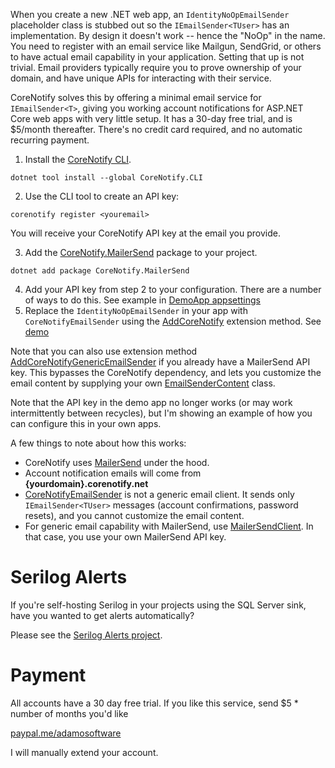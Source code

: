 When you create a new .NET web app, an `IdentityNoOpEmailSender` placeholder class is stubbed out so the `IEmailSender<TUser>` has an implementation. By design it doesn't work -- hence the "NoOp" in the name. You need to register with an email service like Mailgun, SendGrid, or others to have actual email capability in your application. Setting that up is not trivial. Email providers typically require you to prove ownership of your domain, and have unique APIs for interacting with their service.

CoreNotify solves this by offering a minimal email service for `IEmailSender<T>`, giving you working account notifications for ASP.NET Core web apps with very little setup. It has a 30-day free trial, and is $5/month thereafter. There's no credit card required, and no automatic recurring payment.

1. Install the [CoreNotify CLI](https://www.nuget.org/packages/CoreNotify.CLI).
```
dotnet tool install --global CoreNotify.CLI
```
2. Use the CLI tool to create an API key:
```
corenotify register <youremail>
```
You will receive your CoreNotify API key at the email you provide.

3. Add the [CoreNotify.MailerSend](https://www.nuget.org/packages/CoreNotify.MailerSend/) package to your project.
```
dotnet add package CoreNotify.MailerSend
```
4. Add your API key from step 2 to your configuration. There are a number of ways to do this. See example in [DemoApp appsettings](https://github.com/adamfoneil/CoreNotify/blob/master/DemoApp/appsettings.json#L3)
5. Replace the `IdentityNoOpEmailSender` in your app with `CoreNotifyEmailSender` using the [AddCoreNotify](https://github.com/adamfoneil/CoreNotify/blob/master/CoreNotify.MailerSend/Extensions/ServiceCollectionExtensions.cs#L11) extension method. See [demo](https://github.com/adamfoneil/CoreNotify/blob/master/DemoApp/Program.cs#L33)

Note that you can also use extension method [AddCoreNotifyGenericEmailSender](https://github.com/adamfoneil/CoreNotify/blob/master/CoreNotify.MailerSend/Extensions/ServiceCollectionExtensions.cs#L20) if you already have a MailerSend API key. This bypasses the CoreNotify dependency, and lets you customize the email content by supplying your own [EmailSenderContent](https://github.com/adamfoneil/CoreNotify/blob/master/CoreNotify.MailerSend/EmailSenderContent.cs) class.

Note that the API key in the demo app no longer works (or may work intermittently between recycles), but I'm showing an example of how you can configure this in your own apps.

A few things to note about how this works:
- CoreNotify uses [MailerSend](https://www.mailersend.com/) under the hood.
- Account notification emails will come from **{yourdomain}.corenotify.net**
- [CoreNotifyEmailSender](https://github.com/adamfoneil/CoreNotify/blob/master/CoreNotify.MailerSend/CoreNotifyEmailSender.cs) is not a generic email client. It sends only `IEmailSender<TUser>` messages (account confirmations, password resets), and you cannot customize the email content.
- For generic email capability with MailerSend, use [MailerSendClient](https://github.com/adamfoneil/CoreNotify/blob/master/CoreNotify.MailerSend/MailerSendClient.cs). In that case, you use your own MailerSend API key.

# Serilog Alerts
If you're self-hosting Serilog in your projects using the SQL Server sink, have you wanted to get alerts automatically?

Please see the [Serilog Alerts project](https://github.com/adamfoneil/CoreNotify/tree/master/CoreNotify.SerilogAlerts.SqlServer).

# Payment
All accounts have a 30 day free trial. If you like this service, send $5 * number of months you'd like

[paypal.me/adamosoftware](https://paypal.me/adamosoftware?country.x=US&locale.x=en_US)

I will manually extend your account.
